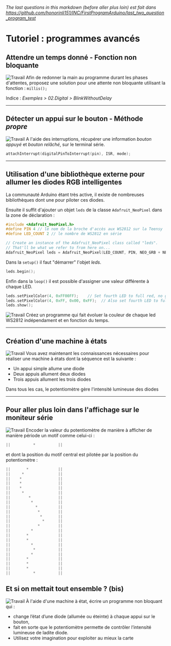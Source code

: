 *The last questions in this markdown (before aller plus loin) est fait dans
https://github.com/honorinli151/INC/FirstProgramArduino/last_two_question_program_test*

# Tutoriel : programmes avancés #

## Attendre un temps donné - Fonction non bloquante ##

![Travail](images/rouage.png) Afin de redonner la main au programme durant les phases d'attentes, proposez une solution pour une attente non bloquante utilisant la fonction :  `millis();`

Indice :  _Exemples > 02.Digital > BlinkWithoutDelay_
***
## Détecter un appui sur le bouton - Méthode _propre_ #

![Travail](images/rouage.png) A l'aide des interruptions, récupérer une information _bouton appuyé_ et _bouton relâché_, sur le terminal série.

```cpp
attachInterrupt(digitalPinToInterrupt(pin), ISR, mode);
```

***

## Utilisation d'une bibliothèque externe pour allumer les diodes RGB intelligentes ##

La communauté Arduino étant très active, il existe de nombreuses bibliothèques dont une pour piloter ces diodes.

Ensuite il suffit d'ajouter un objet `leds` de la classe `Adafruit_NeoPixel` dans la zone de déclaration :

```cpp
#include <Adafruit_NeoPixel.h>
#define PIN 4 // le nom de la broche d'accès aux WS2812 sur la Teensy
#define LED_COUNT 2 // le nombre de WS2812 en série

// Create an instance of the Adafruit_NeoPixel class called "leds".
// That'll be what we refer to from here on...
Adafruit_NeoPixel leds = Adafruit_NeoPixel(LED_COUNT, PIN, NEO_GRB + NEO_KHZ800);
```

Dans la `setup()` il faut "démarrer" l'objet _leds_.
```cpp
leds.begin();
```

Enfin dans la `loop()` il est possible d'assigner une valeur différente à chaque LED.

```cpp
leds.setPixelColor(4, 0xFF00FF);    // Set fourth LED to full red, no green, full blue
leds.setPixelColor(4, 0xFF, 0x00, 0xFF);  // Also set fourth LED to full red, no green, full blue
leds.show();
```

![Travail](images/rouage.png) Créez un programme qui fait évoluer la couleur de chaque led WS2812 indépendament et en fonction du temps.

***

## Création d'une machine à états ##

![Travail](images/rouage.png) Vous avez maintenant les connaissances nécessaires pour réaliser une machine à états dont la séquence est la suivante :

  * Un appui simple allume une diode
  * Deux appuis allument deux diodes
  * Trois appuis allument les trois diodes

Dans tous les cas, le potentiomètre gère l'intensité lumineuse des diodes

***
## Pour aller plus loin dans l'affichage sur le moniteur série ##
![Travail](images/rouage.png) Encoder la valeur du potentiomètre de manière à afficher de manière période un motif comme celui-ci :

```cpp
||          *          ||
```

et dont la position du motif central est pilotée par la position du potentiomètre :

```cpp
||       *             ||
||     *               ||
||    *                ||
||    *                ||
||    *                ||
||     *               ||
||        *            ||
||         *           ||
||           *         ||
||            *        ||
||             *       ||
||              *      ||
||            *        ||
||         *           ||
||       *             ||
||       *             ||
||         *           ||
||          *          ||
||         *           ||
||       *             ||
||       *             ||
||       *             ||
||          *          ||

```
## Et si on mettait tout ensemble ? (bis) ##

![Travail](images/rouage.png) À l'aide d'une machine à état, écrire un programme non bloquant qui :

  * change l’état d’une diode (allumée ou éteinte) à chaque appui sur le bouton,
  * fait en sorte que le potentiomètre permette de contrôler l’intensité lumineuse de ladite diode.
  * Utilisez votre imagination pour exploiter au mieux la carte
